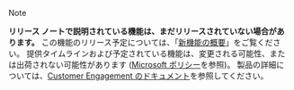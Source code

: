  > [!NOTE]
 >  **リリース ノートで説明されている機能は、まだリリースされていない場合があります。**
この機能のリリース予定については、「[新機能の概要](/business-applications-release-notes/October18/dynamics365-marketing/marketing/planned-features)」をご覧ください。 提供タイムラインおよび予定されている機能は、変更される可能性、または出荷されない可能性があります ([Microsoft ポリシー](https://go.microsoft.com/fwlink/p/?linkid=2007332)を参照)。 製品の詳細については、[Customer Engagement のドキュメント](https://docs.microsoft.com/dynamics365/#pivot=business-apps&panel=customer-engagement)を参照してください。
